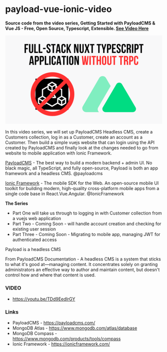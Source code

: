 # payload-vue-ionic-video

**Source code from the video series, Getting Started with PayloadCMS & Vue JS - Free, Open Source, Typescript, Extensible. [See Video Here](https://youtu.be/TDd9EedIrGY)**

<img src='https://github.com/aaronksaunders/remote-fn-nuxt-youtube-app/blob/main/Mobile%20Development%20with%20vue%2C%20Vite%20and%20ionic%20Capacitor%20(15).png' />

In this video series, we will set up PayloadCMS Headless CMS, create a Customers collection, log in as a Customer, create an account as a Customer. Then build a simple vuejs website that can login using the API created by PayloadCMS and finally look at the changes needed to go from website to mobile application with Ionic Framework.


[PayloadCMS](https://payloadcms.com/) - The best way to build a modern backend + admin UI. No black magic, all TypeScript, and fully open-source, Payload is both an app framework and a headless CMS.  @payloadcms  

[Ionic Framework](https://ionicframework.com/) - The mobile SDK for the Web.
An open-source mobile UI toolkit for building modern, high-quality cross-platform mobile apps from a single code base in React.Vue.Angular.  @IonicFramework  

**The Series**
- Part One will take us through to logging in with Customer collection from a vuejs web application
- Part Two - Coming Soon - will handle account creation and checking for existing user session
- Part Three - Coming Soon - Migrating to mobile app, managing JWT for authenticated access

Payload is a headless CMS

From PayloadCMS Documentation - A headless CMS is a system that sticks to what it's good at—managing content. It concentrates solely on granting administrators an effective way to author and maintain content, but doesn't control how and where that content is used.


### VIDEO
- https://youtu.be/TDd9EedIrGY

### Links
- PayloadCMS - https://payloadcms.com/
- MongoDB Atlas - https://www.mongodb.com/atlas/database
- MongoDB Compass - https://www.mongodb.com/products/tools/compass
- Ionic Framework - https://ionicframework.com/

